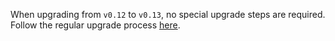 When upgrading from `v0.12` to `v0.13`, no special upgrade steps are required.
Follow the regular upgrade process [here](../).
